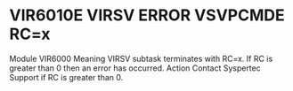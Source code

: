 # VIR6010E VIRSV ERROR VSVPCMDE RC=x
Module
    VIR6000
Meaning
    VIRSV subtask terminates with RC=x. If RC is greater than 0 then an error has occurred.
Action
    Contact Syspertec Support if RC is greater than 0.
